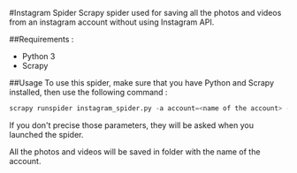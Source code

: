 #Instagram Spider
Scrapy spider used for saving all the photos and videos from an instagram account without using Instagram API.

##Requirements :
- Python 3
- Scrapy

##Usage
To use this spider,
make sure that you have Python and Scrapy installed,
then use the following command :

```python
scrapy runspider instagram_spider.py -a account=<name of the account> -a videos=<y or n>
```

If you don't precise those parameters, they will be asked when you launched the spider.

All the photos and videos will be saved in folder with the name of the account.
